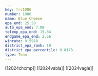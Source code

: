 ```yaml
---
key: frc1086
number: 1086
name: Blue Cheese
epa_end: 25.58
auto_epa_end: 7.08
teleop_epa_end: 15.84
endgame_epa_end: 2.66
winrate: 0.5918
district_epa_rank: 19
district_epa_percentile: 0.8173
type: Team
---
```

[[2024chcmp]]
[[2024vabla]]
[[2024vagle]]
